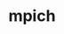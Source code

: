 ---
title: "mpich"
layout: cache
categories: [package, develop]
meta: {"versions": ["4.0.3", "4.1.2"], "compilers": ["gcc@=11.4.0", "gcc@=12.3.0", "gcc@=7.3.1", "gcc@=7.5.0", "gcc@=9.4.0", "oneapi@=2024.0.0"], "oss": ["amzn2", "ubuntu18.04", "ubuntu20.04", "ubuntu22.04"], "platforms": ["linux"], "targets": ["aarch64", "neoverse_n1", "neoverse_v1", "neoverse_v2", "ppc64le", "x86_64_v3"], "stacks": ["aws-isc", "aws-isc-aarch64", "build_systems", "e4s", "e4s-neoverse-v2", "e4s-neoverse_v1", "e4s-oneapi", "e4s-power", "e4s-rocm-external", "root", "tutorial"], "num_specs": 54, "num_specs_by_stack": {"aws-isc-aarch64": 8, "root": 54, "aws-isc": 4, "build_systems": 2, "e4s-power": 6, "e4s-neoverse_v1": 6, "e4s-neoverse-v2": 6, "e4s-rocm-external": 6, "e4s": 8, "e4s-oneapi": 4, "tutorial": 4}}
spec_details: [{"hash": "bmonzn57zvzav33qorglc2gsu5yyv5sj", "compiler": "gcc@=7.3.1", "versions": ["4.1.2"], "os": "amzn2", "platform": "linux", "target": "aarch64", "variants": ["~argobots", "build_system=autotools", "~cuda", "datatype-engine=auto", "device=ch4", "+fortran", "+hwloc", "+hydra", "+libxml2", "netmod=ofi", "+pci", "pmi=pmi", "~rocm", "+romio", "~slurm", "~vci", "~verbs", "~wrapperrpath"], "stacks": ["aws-isc-aarch64", "root"], "size": "-", "tarball": "https://binaries.spack.io/develop/build_cache/linux-amzn2-aarch64/gcc-7.3.1/mpich-4.1.2/linux-amzn2-aarch64-gcc-7.3.1-mpich-4.1.2-bmonzn57zvzav33qorglc2gsu5yyv5sj.spack"}, {"hash": "6t2qkkj6kf4vqsflyygdo43hpvrcpufu", "compiler": "gcc@=7.3.1", "versions": ["4.1.2"], "os": "amzn2", "platform": "linux", "target": "aarch64", "variants": ["~argobots", "build_system=autotools", "~cuda", "datatype-engine=auto", "device=ch4", "+fortran", "+hwloc", "+hydra", "+libxml2", "netmod=ofi", "+pci", "pmi=pmi", "~rocm", "+romio", "~slurm", "~vci", "~verbs", "~wrapperrpath"], "stacks": ["aws-isc-aarch64", "root"], "size": "-", "tarball": "https://binaries.spack.io/develop/build_cache/linux-amzn2-aarch64/gcc-7.3.1/mpich-4.1.2/linux-amzn2-aarch64-gcc-7.3.1-mpich-4.1.2-6t2qkkj6kf4vqsflyygdo43hpvrcpufu.spack"}, {"hash": "thp5p2ij3pm7truqajfuwwizod4ek72i", "compiler": "gcc@=7.3.1", "versions": ["4.1.2"], "os": "amzn2", "platform": "linux", "target": "aarch64", "variants": ["~argobots", "build_system=autotools", "~cuda", "datatype-engine=auto", "device=ch4", "+fortran", "+hwloc", "+hydra", "+libxml2", "netmod=ofi", "+pci", "pmi=pmi", "~rocm", "+romio", "~slurm", "~vci", "~verbs", "~wrapperrpath"], "stacks": ["aws-isc-aarch64", "root"], "size": "-", "tarball": "https://binaries.spack.io/develop/build_cache/linux-amzn2-aarch64/gcc-7.3.1/mpich-4.1.2/linux-amzn2-aarch64-gcc-7.3.1-mpich-4.1.2-thp5p2ij3pm7truqajfuwwizod4ek72i.spack"}, {"hash": "ejbirezvwrpggdoaccvupaiearwu3pbk", "compiler": "gcc@=7.3.1", "versions": ["4.1.2"], "os": "amzn2", "platform": "linux", "target": "aarch64", "variants": ["~argobots", "build_system=autotools", "~cuda", "datatype-engine=auto", "device=ch4", "+fortran", "+hwloc", "+hydra", "+libxml2", "netmod=ofi", "+pci", "pmi=pmi", "~rocm", "+romio", "~slurm", "~vci", "~verbs", "~wrapperrpath"], "stacks": ["aws-isc-aarch64", "root"], "size": "-", "tarball": "https://binaries.spack.io/develop/build_cache/linux-amzn2-aarch64/gcc-7.3.1/mpich-4.1.2/linux-amzn2-aarch64-gcc-7.3.1-mpich-4.1.2-ejbirezvwrpggdoaccvupaiearwu3pbk.spack"}, {"hash": "rxhhwqmgalckotpr7tngek3idqsoq55h", "compiler": "gcc@=7.3.1", "versions": ["4.1.2"], "os": "amzn2", "platform": "linux", "target": "neoverse_n1", "variants": ["~argobots", "build_system=autotools", "~cuda", "datatype-engine=auto", "device=ch4", "+fortran", "+hwloc", "+hydra", "+libxml2", "netmod=ofi", "+pci", "pmi=pmi", "~rocm", "+romio", "~slurm", "~vci", "~verbs", "~wrapperrpath"], "stacks": ["aws-isc-aarch64", "root"], "size": "-", "tarball": "https://binaries.spack.io/develop/build_cache/linux-amzn2-neoverse_n1/gcc-7.3.1/mpich-4.1.2/linux-amzn2-neoverse_n1-gcc-7.3.1-mpich-4.1.2-rxhhwqmgalckotpr7tngek3idqsoq55h.spack"}, {"hash": "xkr37zevwl74ut3gckmb5r6ncy5iscpm", "compiler": "gcc@=7.3.1", "versions": ["4.1.2"], "os": "amzn2", "platform": "linux", "target": "neoverse_n1", "variants": ["~argobots", "build_system=autotools", "~cuda", "datatype-engine=auto", "device=ch4", "+fortran", "+hwloc", "+hydra", "+libxml2", "netmod=ofi", "+pci", "pmi=pmi", "~rocm", "+romio", "~slurm", "~vci", "~verbs", "~wrapperrpath"], "stacks": ["aws-isc-aarch64", "root"], "size": "-", "tarball": "https://binaries.spack.io/develop/build_cache/linux-amzn2-neoverse_n1/gcc-7.3.1/mpich-4.1.2/linux-amzn2-neoverse_n1-gcc-7.3.1-mpich-4.1.2-xkr37zevwl74ut3gckmb5r6ncy5iscpm.spack"}, {"hash": "4pfsgg4wuf3w57h24keiwr37cg5wbbsp", "compiler": "gcc@=7.3.1", "versions": ["4.1.2"], "os": "amzn2", "platform": "linux", "target": "neoverse_n1", "variants": ["~argobots", "build_system=autotools", "~cuda", "datatype-engine=auto", "device=ch4", "+fortran", "+hwloc", "+hydra", "+libxml2", "netmod=ofi", "+pci", "pmi=pmi", "~rocm", "+romio", "~slurm", "~vci", "~verbs", "~wrapperrpath"], "stacks": ["aws-isc-aarch64", "root"], "size": "-", "tarball": "https://binaries.spack.io/develop/build_cache/linux-amzn2-neoverse_n1/gcc-7.3.1/mpich-4.1.2/linux-amzn2-neoverse_n1-gcc-7.3.1-mpich-4.1.2-4pfsgg4wuf3w57h24keiwr37cg5wbbsp.spack"}, {"hash": "fdub4ecrqqadz72kzavwatevuf2gb544", "compiler": "gcc@=7.3.1", "versions": ["4.1.2"], "os": "amzn2", "platform": "linux", "target": "neoverse_n1", "variants": ["~argobots", "build_system=autotools", "~cuda", "datatype-engine=auto", "device=ch4", "+fortran", "+hwloc", "+hydra", "+libxml2", "netmod=ofi", "+pci", "pmi=pmi", "~rocm", "+romio", "~slurm", "~vci", "~verbs", "~wrapperrpath"], "stacks": ["aws-isc-aarch64", "root"], "size": "-", "tarball": "https://binaries.spack.io/develop/build_cache/linux-amzn2-neoverse_n1/gcc-7.3.1/mpich-4.1.2/linux-amzn2-neoverse_n1-gcc-7.3.1-mpich-4.1.2-fdub4ecrqqadz72kzavwatevuf2gb544.spack"}, {"hash": "32vqfuk7vxwrw5h6qhvtqxtcrfdpkd6m", "compiler": "gcc@=7.3.1", "versions": ["4.1.2"], "os": "amzn2", "platform": "linux", "target": "x86_64_v3", "variants": ["~argobots", "build_system=autotools", "~cuda", "datatype-engine=auto", "device=ch4", "+fortran", "+hwloc", "+hydra", "+libxml2", "netmod=ofi", "+pci", "pmi=pmi", "~rocm", "+romio", "~slurm", "~vci", "~verbs", "~wrapperrpath"], "stacks": ["root", "aws-isc"], "size": "-", "tarball": "https://binaries.spack.io/develop/build_cache/linux-amzn2-x86_64_v3/gcc-7.3.1/mpich-4.1.2/linux-amzn2-x86_64_v3-gcc-7.3.1-mpich-4.1.2-32vqfuk7vxwrw5h6qhvtqxtcrfdpkd6m.spack"}, {"hash": "jlbmjb4bb42wtyz6kac5pesqrm2xcmf7", "compiler": "gcc@=7.3.1", "versions": ["4.1.2"], "os": "amzn2", "platform": "linux", "target": "x86_64_v3", "variants": ["~argobots", "build_system=autotools", "~cuda", "datatype-engine=auto", "device=ch4", "+fortran", "+hwloc", "+hydra", "+libxml2", "netmod=ofi", "+pci", "pmi=pmi", "~rocm", "+romio", "~slurm", "~vci", "~verbs", "~wrapperrpath"], "stacks": ["root", "aws-isc"], "size": "-", "tarball": "https://binaries.spack.io/develop/build_cache/linux-amzn2-x86_64_v3/gcc-7.3.1/mpich-4.1.2/linux-amzn2-x86_64_v3-gcc-7.3.1-mpich-4.1.2-jlbmjb4bb42wtyz6kac5pesqrm2xcmf7.spack"}, {"hash": "zd5wf37u7dy3qlinqihkdxq54oe65cd7", "compiler": "gcc@=7.3.1", "versions": ["4.1.2"], "os": "amzn2", "platform": "linux", "target": "x86_64_v3", "variants": ["~argobots", "build_system=autotools", "~cuda", "datatype-engine=auto", "device=ch4", "+fortran", "+hwloc", "+hydra", "+libxml2", "netmod=ofi", "+pci", "pmi=pmi", "~rocm", "+romio", "~slurm", "~vci", "~verbs", "~wrapperrpath"], "stacks": ["root", "aws-isc"], "size": "-", "tarball": "https://binaries.spack.io/develop/build_cache/linux-amzn2-x86_64_v3/gcc-7.3.1/mpich-4.1.2/linux-amzn2-x86_64_v3-gcc-7.3.1-mpich-4.1.2-zd5wf37u7dy3qlinqihkdxq54oe65cd7.spack"}, {"hash": "3o362jcswb2mt3h3xbg3bktcjskksaqx", "compiler": "gcc@=7.3.1", "versions": ["4.1.2"], "os": "amzn2", "platform": "linux", "target": "x86_64_v3", "variants": ["~argobots", "build_system=autotools", "~cuda", "datatype-engine=auto", "device=ch4", "+fortran", "+hwloc", "+hydra", "+libxml2", "netmod=ofi", "+pci", "pmi=pmi", "~rocm", "+romio", "~slurm", "~vci", "~verbs", "~wrapperrpath"], "stacks": ["root", "aws-isc"], "size": "-", "tarball": "https://binaries.spack.io/develop/build_cache/linux-amzn2-x86_64_v3/gcc-7.3.1/mpich-4.1.2/linux-amzn2-x86_64_v3-gcc-7.3.1-mpich-4.1.2-3o362jcswb2mt3h3xbg3bktcjskksaqx.spack"}, {"hash": "gf5r5vcjwihbipxaa4ywrulweuequlba", "compiler": "gcc@=7.5.0", "versions": ["4.1.2"], "os": "ubuntu18.04", "platform": "linux", "target": "x86_64_v3", "variants": ["~argobots", "build_system=autotools", "~cuda", "datatype-engine=auto", "device=ch4", "~fortran", "+hwloc", "+hydra", "+libxml2", "netmod=ofi", "+pci", "pmi=pmi", "~rocm", "+romio", "~slurm", "~vci", "~verbs", "+wrapperrpath"], "stacks": ["build_systems", "root"], "size": "-", "tarball": "https://binaries.spack.io/develop/build_cache/linux-ubuntu18.04-x86_64_v3/gcc-7.5.0/mpich-4.1.2/linux-ubuntu18.04-x86_64_v3-gcc-7.5.0-mpich-4.1.2-gf5r5vcjwihbipxaa4ywrulweuequlba.spack"}, {"hash": "jmyx7exxjcs5bkmcilardndfdl6tzafr", "compiler": "gcc@=7.5.0", "versions": ["4.1.2"], "os": "ubuntu18.04", "platform": "linux", "target": "x86_64_v3", "variants": ["~argobots", "build_system=autotools", "~cuda", "datatype-engine=auto", "device=ch4", "~fortran", "+hwloc", "+hydra", "+libxml2", "netmod=ofi", "+pci", "pmi=pmi", "~rocm", "+romio", "~slurm", "~vci", "~verbs", "+wrapperrpath"], "stacks": ["build_systems", "root"], "size": "-", "tarball": "https://binaries.spack.io/develop/build_cache/linux-ubuntu18.04-x86_64_v3/gcc-7.5.0/mpich-4.1.2/linux-ubuntu18.04-x86_64_v3-gcc-7.5.0-mpich-4.1.2-jmyx7exxjcs5bkmcilardndfdl6tzafr.spack"}, {"hash": "cnjyfb2vxq6xwyhn6fgltyfc4omomghe", "compiler": "gcc@=9.4.0", "versions": ["4.1.2"], "os": "ubuntu20.04", "platform": "linux", "target": "ppc64le", "variants": ["~argobots", "build_system=autotools", "~cuda", "datatype-engine=auto", "device=ch4", "+fortran", "~hwloc", "+hydra", "+libxml2", "netmod=ofi", "+pci", "pmi=pmi", "~rocm", "+romio", "~slurm", "~vci", "~verbs", "~wrapperrpath"], "stacks": ["e4s-power", "root"], "size": "-", "tarball": "https://binaries.spack.io/develop/build_cache/linux-ubuntu20.04-ppc64le/gcc-9.4.0/mpich-4.1.2/linux-ubuntu20.04-ppc64le-gcc-9.4.0-mpich-4.1.2-cnjyfb2vxq6xwyhn6fgltyfc4omomghe.spack"}, {"hash": "otjldwsumezsdhj5maaeaa3ce6p257yj", "compiler": "gcc@=9.4.0", "versions": ["4.1.2"], "os": "ubuntu20.04", "platform": "linux", "target": "ppc64le", "variants": ["~argobots", "build_system=autotools", "~cuda", "datatype-engine=auto", "device=ch4", "+fortran", "~hwloc", "+hydra", "+libxml2", "netmod=ofi", "+pci", "pmi=pmi", "~rocm", "+romio", "~slurm", "~vci", "~verbs", "~wrapperrpath"], "stacks": ["e4s-power", "root"], "size": "-", "tarball": "https://binaries.spack.io/develop/build_cache/linux-ubuntu20.04-ppc64le/gcc-9.4.0/mpich-4.1.2/linux-ubuntu20.04-ppc64le-gcc-9.4.0-mpich-4.1.2-otjldwsumezsdhj5maaeaa3ce6p257yj.spack"}, {"hash": "e64jqpy2oxqplz7dncgrvujlhb26q265", "compiler": "gcc@=9.4.0", "versions": ["4.1.2"], "os": "ubuntu20.04", "platform": "linux", "target": "ppc64le", "variants": ["~argobots", "build_system=autotools", "~cuda", "datatype-engine=auto", "device=ch4", "+fortran", "~hwloc", "+hydra", "+libxml2", "netmod=ofi", "+pci", "pmi=pmi", "~rocm", "+romio", "~slurm", "~vci", "~verbs", "~wrapperrpath"], "stacks": ["e4s-power", "root"], "size": "-", "tarball": "https://binaries.spack.io/develop/build_cache/linux-ubuntu20.04-ppc64le/gcc-9.4.0/mpich-4.1.2/linux-ubuntu20.04-ppc64le-gcc-9.4.0-mpich-4.1.2-e64jqpy2oxqplz7dncgrvujlhb26q265.spack"}, {"hash": "q7em3p5q27x22hngiinl4r3wu3jabqbs", "compiler": "gcc@=9.4.0", "versions": ["4.1.2"], "os": "ubuntu20.04", "platform": "linux", "target": "ppc64le", "variants": ["~argobots", "build_system=autotools", "~cuda", "datatype-engine=auto", "device=ch4", "+fortran", "~hwloc", "+hydra", "+libxml2", "netmod=ofi", "+pci", "pmi=pmi", "~rocm", "+romio", "~slurm", "~vci", "~verbs", "~wrapperrpath"], "stacks": ["e4s-power", "root"], "size": "-", "tarball": "https://binaries.spack.io/develop/build_cache/linux-ubuntu20.04-ppc64le/gcc-9.4.0/mpich-4.1.2/linux-ubuntu20.04-ppc64le-gcc-9.4.0-mpich-4.1.2-q7em3p5q27x22hngiinl4r3wu3jabqbs.spack"}, {"hash": "entlsv6lomz2edtxgt23qi3ksa5d5ze3", "compiler": "gcc@=9.4.0", "versions": ["4.0.3"], "os": "ubuntu20.04", "platform": "linux", "target": "ppc64le", "variants": ["~argobots", "build_system=autotools", "~cuda", "datatype-engine=auto", "device=ch4", "+fortran", "~hwloc", "+hydra", "+libxml2", "netmod=ofi", "patches=db4173c,de0de41", "+pci", "pmi=pmi", "~rocm", "+romio", "~slurm", "~vci", "~verbs", "~wrapperrpath"], "stacks": ["e4s-power", "root"], "size": "-", "tarball": "https://binaries.spack.io/develop/build_cache/linux-ubuntu20.04-ppc64le/gcc-9.4.0/mpich-4.0.3/linux-ubuntu20.04-ppc64le-gcc-9.4.0-mpich-4.0.3-entlsv6lomz2edtxgt23qi3ksa5d5ze3.spack"}, {"hash": "ykldmbe5c6rcvh6ayog3rywiuboawc6w", "compiler": "gcc@=9.4.0", "versions": ["4.0.3"], "os": "ubuntu20.04", "platform": "linux", "target": "ppc64le", "variants": ["~argobots", "build_system=autotools", "~cuda", "datatype-engine=auto", "device=ch4", "+fortran", "~hwloc", "+hydra", "+libxml2", "netmod=ofi", "patches=db4173c,de0de41", "+pci", "pmi=pmi", "~rocm", "+romio", "~slurm", "~vci", "~verbs", "~wrapperrpath"], "stacks": ["e4s-power", "root"], "size": "-", "tarball": "https://binaries.spack.io/develop/build_cache/linux-ubuntu20.04-ppc64le/gcc-9.4.0/mpich-4.0.3/linux-ubuntu20.04-ppc64le-gcc-9.4.0-mpich-4.0.3-ykldmbe5c6rcvh6ayog3rywiuboawc6w.spack"}, {"hash": "6pcohnokuyqfzng6fwhuhjl7e6oahqx4", "compiler": "gcc@=11.4.0", "versions": ["4.1.2"], "os": "ubuntu22.04", "platform": "linux", "target": "neoverse_v1", "variants": ["~argobots", "build_system=autotools", "~cuda", "datatype-engine=auto", "device=ch4", "+fortran", "~hwloc", "+hydra", "+libxml2", "netmod=ofi", "+pci", "pmi=pmi", "~rocm", "+romio", "~slurm", "~vci", "~verbs", "~wrapperrpath"], "stacks": ["e4s-neoverse_v1", "root"], "size": "-", "tarball": "https://binaries.spack.io/develop/build_cache/linux-ubuntu22.04-neoverse_v1/gcc-11.4.0/mpich-4.1.2/linux-ubuntu22.04-neoverse_v1-gcc-11.4.0-mpich-4.1.2-6pcohnokuyqfzng6fwhuhjl7e6oahqx4.spack"}, {"hash": "7kiyhgvrdak7npg2rkeymyq3dshtihnt", "compiler": "gcc@=11.4.0", "versions": ["4.1.2"], "os": "ubuntu22.04", "platform": "linux", "target": "neoverse_v1", "variants": ["~argobots", "build_system=autotools", "~cuda", "datatype-engine=auto", "device=ch4", "+fortran", "~hwloc", "+hydra", "+libxml2", "netmod=ofi", "+pci", "pmi=pmi", "~rocm", "+romio", "~slurm", "~vci", "~verbs", "~wrapperrpath"], "stacks": ["e4s-neoverse_v1", "root"], "size": "-", "tarball": "https://binaries.spack.io/develop/build_cache/linux-ubuntu22.04-neoverse_v1/gcc-11.4.0/mpich-4.1.2/linux-ubuntu22.04-neoverse_v1-gcc-11.4.0-mpich-4.1.2-7kiyhgvrdak7npg2rkeymyq3dshtihnt.spack"}, {"hash": "kko4v2w5o3r7rbn6b54ugujj6kdbhztk", "compiler": "gcc@=11.4.0", "versions": ["4.1.2"], "os": "ubuntu22.04", "platform": "linux", "target": "neoverse_v1", "variants": ["~argobots", "build_system=autotools", "~cuda", "datatype-engine=auto", "device=ch4", "+fortran", "~hwloc", "+hydra", "+libxml2", "netmod=ofi", "+pci", "pmi=pmi", "~rocm", "+romio", "~slurm", "~vci", "~verbs", "~wrapperrpath"], "stacks": ["e4s-neoverse_v1", "root"], "size": "-", "tarball": "https://binaries.spack.io/develop/build_cache/linux-ubuntu22.04-neoverse_v1/gcc-11.4.0/mpich-4.1.2/linux-ubuntu22.04-neoverse_v1-gcc-11.4.0-mpich-4.1.2-kko4v2w5o3r7rbn6b54ugujj6kdbhztk.spack"}, {"hash": "7cnemxsmhiykrplymuccwms73cfkgznj", "compiler": "gcc@=11.4.0", "versions": ["4.1.2"], "os": "ubuntu22.04", "platform": "linux", "target": "neoverse_v1", "variants": ["~argobots", "build_system=autotools", "~cuda", "datatype-engine=auto", "device=ch4", "+fortran", "~hwloc", "+hydra", "+libxml2", "netmod=ofi", "+pci", "pmi=pmi", "~rocm", "+romio", "~slurm", "~vci", "~verbs", "~wrapperrpath"], "stacks": ["e4s-neoverse_v1", "root"], "size": "-", "tarball": "https://binaries.spack.io/develop/build_cache/linux-ubuntu22.04-neoverse_v1/gcc-11.4.0/mpich-4.1.2/linux-ubuntu22.04-neoverse_v1-gcc-11.4.0-mpich-4.1.2-7cnemxsmhiykrplymuccwms73cfkgznj.spack"}, {"hash": "z5gj7wb7lj67joag33xwx5ynqvtng34i", "compiler": "gcc@=11.4.0", "versions": ["4.0.3"], "os": "ubuntu22.04", "platform": "linux", "target": "neoverse_v1", "variants": ["~argobots", "build_system=autotools", "~cuda", "datatype-engine=auto", "device=ch4", "+fortran", "~hwloc", "+hydra", "+libxml2", "netmod=ofi", "patches=db4173c,de0de41", "+pci", "pmi=pmi", "~rocm", "+romio", "~slurm", "~vci", "~verbs", "~wrapperrpath"], "stacks": ["e4s-neoverse_v1", "root"], "size": "-", "tarball": "https://binaries.spack.io/develop/build_cache/linux-ubuntu22.04-neoverse_v1/gcc-11.4.0/mpich-4.0.3/linux-ubuntu22.04-neoverse_v1-gcc-11.4.0-mpich-4.0.3-z5gj7wb7lj67joag33xwx5ynqvtng34i.spack"}, {"hash": "puvvdjcdtkhky37rbhi4tzcx5ce5uzf4", "compiler": "gcc@=11.4.0", "versions": ["4.0.3"], "os": "ubuntu22.04", "platform": "linux", "target": "neoverse_v1", "variants": ["~argobots", "build_system=autotools", "~cuda", "datatype-engine=auto", "device=ch4", "+fortran", "~hwloc", "+hydra", "+libxml2", "netmod=ofi", "patches=db4173c,de0de41", "+pci", "pmi=pmi", "~rocm", "+romio", "~slurm", "~vci", "~verbs", "~wrapperrpath"], "stacks": ["e4s-neoverse_v1", "root"], "size": "-", "tarball": "https://binaries.spack.io/develop/build_cache/linux-ubuntu22.04-neoverse_v1/gcc-11.4.0/mpich-4.0.3/linux-ubuntu22.04-neoverse_v1-gcc-11.4.0-mpich-4.0.3-puvvdjcdtkhky37rbhi4tzcx5ce5uzf4.spack"}, {"hash": "45eirrhia5g3rbjcc2bwq6xgds3cfgi3", "compiler": "gcc@=11.4.0", "versions": ["4.1.2"], "os": "ubuntu22.04", "platform": "linux", "target": "neoverse_v2", "variants": ["~argobots", "build_system=autotools", "~cuda", "datatype-engine=auto", "device=ch4", "+fortran", "~hwloc", "+hydra", "+libxml2", "netmod=ofi", "+pci", "pmi=pmi", "~rocm", "+romio", "~slurm", "~vci", "~verbs", "~wrapperrpath"], "stacks": ["e4s-neoverse-v2", "root"], "size": "-", "tarball": "https://binaries.spack.io/develop/build_cache/linux-ubuntu22.04-neoverse_v2/gcc-11.4.0/mpich-4.1.2/linux-ubuntu22.04-neoverse_v2-gcc-11.4.0-mpich-4.1.2-45eirrhia5g3rbjcc2bwq6xgds3cfgi3.spack"}, {"hash": "rsrld7qljcejm4sxcqbuxticla6ku3et", "compiler": "gcc@=11.4.0", "versions": ["4.1.2"], "os": "ubuntu22.04", "platform": "linux", "target": "neoverse_v2", "variants": ["~argobots", "build_system=autotools", "~cuda", "datatype-engine=auto", "device=ch4", "+fortran", "~hwloc", "+hydra", "+libxml2", "netmod=ofi", "+pci", "pmi=pmi", "~rocm", "+romio", "~slurm", "~vci", "~verbs", "~wrapperrpath"], "stacks": ["e4s-neoverse-v2", "root"], "size": "-", "tarball": "https://binaries.spack.io/develop/build_cache/linux-ubuntu22.04-neoverse_v2/gcc-11.4.0/mpich-4.1.2/linux-ubuntu22.04-neoverse_v2-gcc-11.4.0-mpich-4.1.2-rsrld7qljcejm4sxcqbuxticla6ku3et.spack"}, {"hash": "smjoarjljoehw2qvmo76i37evctobiik", "compiler": "gcc@=11.4.0", "versions": ["4.1.2"], "os": "ubuntu22.04", "platform": "linux", "target": "neoverse_v2", "variants": ["~argobots", "build_system=autotools", "~cuda", "datatype-engine=auto", "device=ch4", "+fortran", "~hwloc", "+hydra", "+libxml2", "netmod=ofi", "+pci", "pmi=pmi", "~rocm", "+romio", "~slurm", "~vci", "~verbs", "~wrapperrpath"], "stacks": ["e4s-neoverse-v2", "root"], "size": "-", "tarball": "https://binaries.spack.io/develop/build_cache/linux-ubuntu22.04-neoverse_v2/gcc-11.4.0/mpich-4.1.2/linux-ubuntu22.04-neoverse_v2-gcc-11.4.0-mpich-4.1.2-smjoarjljoehw2qvmo76i37evctobiik.spack"}, {"hash": "ruzzayn7v6acrse6hbxm2fojtmvz6u7d", "compiler": "gcc@=11.4.0", "versions": ["4.1.2"], "os": "ubuntu22.04", "platform": "linux", "target": "neoverse_v2", "variants": ["~argobots", "build_system=autotools", "~cuda", "datatype-engine=auto", "device=ch4", "+fortran", "~hwloc", "+hydra", "+libxml2", "netmod=ofi", "+pci", "pmi=pmi", "~rocm", "+romio", "~slurm", "~vci", "~verbs", "~wrapperrpath"], "stacks": ["e4s-neoverse-v2", "root"], "size": "-", "tarball": "https://binaries.spack.io/develop/build_cache/linux-ubuntu22.04-neoverse_v2/gcc-11.4.0/mpich-4.1.2/linux-ubuntu22.04-neoverse_v2-gcc-11.4.0-mpich-4.1.2-ruzzayn7v6acrse6hbxm2fojtmvz6u7d.spack"}, {"hash": "m3ti66lh63i7q7zu4iy25zwvr2ynmsay", "compiler": "gcc@=11.4.0", "versions": ["4.0.3"], "os": "ubuntu22.04", "platform": "linux", "target": "neoverse_v2", "variants": ["~argobots", "build_system=autotools", "~cuda", "datatype-engine=auto", "device=ch4", "+fortran", "~hwloc", "+hydra", "+libxml2", "netmod=ofi", "patches=db4173c,de0de41", "+pci", "pmi=pmi", "~rocm", "+romio", "~slurm", "~vci", "~verbs", "~wrapperrpath"], "stacks": ["e4s-neoverse-v2", "root"], "size": "-", "tarball": "https://binaries.spack.io/develop/build_cache/linux-ubuntu22.04-neoverse_v2/gcc-11.4.0/mpich-4.0.3/linux-ubuntu22.04-neoverse_v2-gcc-11.4.0-mpich-4.0.3-m3ti66lh63i7q7zu4iy25zwvr2ynmsay.spack"}, {"hash": "4bsioxrk6il63zzoxz7q6mdmvzuwoek2", "compiler": "gcc@=11.4.0", "versions": ["4.0.3"], "os": "ubuntu22.04", "platform": "linux", "target": "neoverse_v2", "variants": ["~argobots", "build_system=autotools", "~cuda", "datatype-engine=auto", "device=ch4", "+fortran", "~hwloc", "+hydra", "+libxml2", "netmod=ofi", "patches=db4173c,de0de41", "+pci", "pmi=pmi", "~rocm", "+romio", "~slurm", "~vci", "~verbs", "~wrapperrpath"], "stacks": ["e4s-neoverse-v2", "root"], "size": "-", "tarball": "https://binaries.spack.io/develop/build_cache/linux-ubuntu22.04-neoverse_v2/gcc-11.4.0/mpich-4.0.3/linux-ubuntu22.04-neoverse_v2-gcc-11.4.0-mpich-4.0.3-4bsioxrk6il63zzoxz7q6mdmvzuwoek2.spack"}, {"hash": "qvjqsf2omv3jeoso5dcmdl44wpcmr7do", "compiler": "gcc@=11.4.0", "versions": ["4.1.2"], "os": "ubuntu22.04", "platform": "linux", "target": "x86_64_v3", "variants": ["~argobots", "build_system=autotools", "~cuda", "datatype-engine=auto", "device=ch4", "+fortran", "~hwloc", "+hydra", "+libxml2", "netmod=ofi", "+pci", "pmi=pmi", "~rocm", "+romio", "~slurm", "~vci", "~verbs", "~wrapperrpath"], "stacks": ["e4s-rocm-external", "root"], "size": "-", "tarball": "https://binaries.spack.io/develop/build_cache/linux-ubuntu22.04-x86_64_v3/gcc-11.4.0/mpich-4.1.2/linux-ubuntu22.04-x86_64_v3-gcc-11.4.0-mpich-4.1.2-qvjqsf2omv3jeoso5dcmdl44wpcmr7do.spack"}, {"hash": "zdgpvoxtttxl27kf7adaekqfjur7tj4s", "compiler": "gcc@=11.4.0", "versions": ["4.1.2"], "os": "ubuntu22.04", "platform": "linux", "target": "x86_64_v3", "variants": ["~argobots", "build_system=autotools", "~cuda", "datatype-engine=auto", "device=ch4", "+fortran", "~hwloc", "+hydra", "+libxml2", "netmod=ofi", "+pci", "pmi=pmi", "~rocm", "+romio", "~slurm", "~vci", "~verbs", "~wrapperrpath"], "stacks": ["root", "e4s"], "size": "-", "tarball": "https://binaries.spack.io/develop/build_cache/linux-ubuntu22.04-x86_64_v3/gcc-11.4.0/mpich-4.1.2/linux-ubuntu22.04-x86_64_v3-gcc-11.4.0-mpich-4.1.2-zdgpvoxtttxl27kf7adaekqfjur7tj4s.spack"}, {"hash": "gu5kfcyn65vzrghcaq672zbxp7vlmy4x", "compiler": "gcc@=11.4.0", "versions": ["4.1.2"], "os": "ubuntu22.04", "platform": "linux", "target": "x86_64_v3", "variants": ["~argobots", "build_system=autotools", "~cuda", "datatype-engine=auto", "device=ch4", "+fortran", "~hwloc", "+hydra", "+libxml2", "netmod=ofi", "+pci", "pmi=pmi", "~rocm", "+romio", "~slurm", "~vci", "~verbs", "~wrapperrpath"], "stacks": ["root", "e4s"], "size": "-", "tarball": "https://binaries.spack.io/develop/build_cache/linux-ubuntu22.04-x86_64_v3/gcc-11.4.0/mpich-4.1.2/linux-ubuntu22.04-x86_64_v3-gcc-11.4.0-mpich-4.1.2-gu5kfcyn65vzrghcaq672zbxp7vlmy4x.spack"}, {"hash": "lvcnl7b7ivf5b4ck6kl7cdawc4lylnfi", "compiler": "gcc@=11.4.0", "versions": ["4.1.2"], "os": "ubuntu22.04", "platform": "linux", "target": "x86_64_v3", "variants": ["~argobots", "build_system=autotools", "~cuda", "datatype-engine=auto", "device=ch4", "+fortran", "~hwloc", "+hydra", "+libxml2", "netmod=ofi", "+pci", "pmi=pmi", "~rocm", "+romio", "~slurm", "~vci", "~verbs", "~wrapperrpath"], "stacks": ["root", "e4s"], "size": "-", "tarball": "https://binaries.spack.io/develop/build_cache/linux-ubuntu22.04-x86_64_v3/gcc-11.4.0/mpich-4.1.2/linux-ubuntu22.04-x86_64_v3-gcc-11.4.0-mpich-4.1.2-lvcnl7b7ivf5b4ck6kl7cdawc4lylnfi.spack"}, {"hash": "dbj7wo2qdstjdreq2xxj47l3kxwdrcyu", "compiler": "gcc@=11.4.0", "versions": ["4.1.2"], "os": "ubuntu22.04", "platform": "linux", "target": "x86_64_v3", "variants": ["~argobots", "build_system=autotools", "~cuda", "datatype-engine=auto", "device=ch4", "+fortran", "~hwloc", "+hydra", "+libxml2", "netmod=ofi", "+pci", "pmi=pmi", "~rocm", "+romio", "~slurm", "~vci", "~verbs", "~wrapperrpath"], "stacks": ["e4s-rocm-external", "root"], "size": "-", "tarball": "https://binaries.spack.io/develop/build_cache/linux-ubuntu22.04-x86_64_v3/gcc-11.4.0/mpich-4.1.2/linux-ubuntu22.04-x86_64_v3-gcc-11.4.0-mpich-4.1.2-dbj7wo2qdstjdreq2xxj47l3kxwdrcyu.spack"}, {"hash": "wuxqy67sqymrjnpzljg2t746axmqvck3", "compiler": "gcc@=11.4.0", "versions": ["4.1.2"], "os": "ubuntu22.04", "platform": "linux", "target": "x86_64_v3", "variants": ["~argobots", "build_system=autotools", "~cuda", "datatype-engine=auto", "device=ch4", "+fortran", "~hwloc", "+hydra", "+libxml2", "netmod=ofi", "+pci", "pmi=pmi", "~rocm", "+romio", "~slurm", "~vci", "~verbs", "~wrapperrpath"], "stacks": ["root", "e4s"], "size": "-", "tarball": "https://binaries.spack.io/develop/build_cache/linux-ubuntu22.04-x86_64_v3/gcc-11.4.0/mpich-4.1.2/linux-ubuntu22.04-x86_64_v3-gcc-11.4.0-mpich-4.1.2-wuxqy67sqymrjnpzljg2t746axmqvck3.spack"}, {"hash": "nqb466vb7cfuhoigjpscrrdqbwaxvepg", "compiler": "gcc@=11.4.0", "versions": ["4.1.2"], "os": "ubuntu22.04", "platform": "linux", "target": "x86_64_v3", "variants": ["~argobots", "build_system=autotools", "~cuda", "datatype-engine=auto", "device=ch4", "+fortran", "~hwloc", "+hydra", "+libxml2", "netmod=ofi", "+pci", "pmi=pmi", "~rocm", "+romio", "~slurm", "~vci", "~verbs", "~wrapperrpath"], "stacks": ["e4s-rocm-external", "root"], "size": "-", "tarball": "https://binaries.spack.io/develop/build_cache/linux-ubuntu22.04-x86_64_v3/gcc-11.4.0/mpich-4.1.2/linux-ubuntu22.04-x86_64_v3-gcc-11.4.0-mpich-4.1.2-nqb466vb7cfuhoigjpscrrdqbwaxvepg.spack"}, {"hash": "qk2ull6wkj6twhzkb6e7bjga2dob4c75", "compiler": "gcc@=11.4.0", "versions": ["4.1.2"], "os": "ubuntu22.04", "platform": "linux", "target": "x86_64_v3", "variants": ["~argobots", "build_system=autotools", "~cuda", "datatype-engine=auto", "device=ch4", "+fortran", "~hwloc", "+hydra", "+libxml2", "netmod=ofi", "+pci", "pmi=pmi", "~rocm", "+romio", "~slurm", "~vci", "~verbs", "~wrapperrpath"], "stacks": ["root", "e4s"], "size": "-", "tarball": "https://binaries.spack.io/develop/build_cache/linux-ubuntu22.04-x86_64_v3/gcc-11.4.0/mpich-4.1.2/linux-ubuntu22.04-x86_64_v3-gcc-11.4.0-mpich-4.1.2-qk2ull6wkj6twhzkb6e7bjga2dob4c75.spack"}, {"hash": "5zuqqlsn7v4o36xgc2s5amqe52kgbd2b", "compiler": "gcc@=11.4.0", "versions": ["4.1.2"], "os": "ubuntu22.04", "platform": "linux", "target": "x86_64_v3", "variants": ["~argobots", "build_system=autotools", "~cuda", "datatype-engine=auto", "device=ch4", "+fortran", "~hwloc", "+hydra", "+libxml2", "netmod=ofi", "+pci", "pmi=pmi", "~rocm", "+romio", "~slurm", "~vci", "~verbs", "~wrapperrpath"], "stacks": ["root", "e4s"], "size": "-", "tarball": "https://binaries.spack.io/develop/build_cache/linux-ubuntu22.04-x86_64_v3/gcc-11.4.0/mpich-4.1.2/linux-ubuntu22.04-x86_64_v3-gcc-11.4.0-mpich-4.1.2-5zuqqlsn7v4o36xgc2s5amqe52kgbd2b.spack"}, {"hash": "adglc2u6leapam3pr5sawvc2ckrxbbuz", "compiler": "gcc@=11.4.0", "versions": ["4.1.2"], "os": "ubuntu22.04", "platform": "linux", "target": "x86_64_v3", "variants": ["~argobots", "build_system=autotools", "~cuda", "datatype-engine=auto", "device=ch4", "+fortran", "~hwloc", "+hydra", "+libxml2", "netmod=ofi", "+pci", "pmi=pmi", "~rocm", "+romio", "~slurm", "~vci", "~verbs", "~wrapperrpath"], "stacks": ["e4s-rocm-external", "root"], "size": "-", "tarball": "https://binaries.spack.io/develop/build_cache/linux-ubuntu22.04-x86_64_v3/gcc-11.4.0/mpich-4.1.2/linux-ubuntu22.04-x86_64_v3-gcc-11.4.0-mpich-4.1.2-adglc2u6leapam3pr5sawvc2ckrxbbuz.spack"}, {"hash": "226xiftdm7qc2xdc72zug7pyfaouukhs", "compiler": "gcc@=11.4.0", "versions": ["4.0.3"], "os": "ubuntu22.04", "platform": "linux", "target": "x86_64_v3", "variants": ["~argobots", "build_system=autotools", "~cuda", "datatype-engine=auto", "device=ch4", "+fortran", "~hwloc", "+hydra", "+libxml2", "netmod=ofi", "patches=db4173c,de0de41", "+pci", "pmi=pmi", "~rocm", "+romio", "~slurm", "~vci", "~verbs", "~wrapperrpath"], "stacks": ["root", "e4s"], "size": "-", "tarball": "https://binaries.spack.io/develop/build_cache/linux-ubuntu22.04-x86_64_v3/gcc-11.4.0/mpich-4.0.3/linux-ubuntu22.04-x86_64_v3-gcc-11.4.0-mpich-4.0.3-226xiftdm7qc2xdc72zug7pyfaouukhs.spack"}, {"hash": "s7hdkq6sag7z2dzu6a6uuopir3dmwg7z", "compiler": "gcc@=11.4.0", "versions": ["4.1.2"], "os": "ubuntu22.04", "platform": "linux", "target": "x86_64_v3", "variants": ["~argobots", "build_system=autotools", "~cuda", "datatype-engine=auto", "device=ch4", "+fortran", "~hwloc", "+hydra", "+libxml2", "netmod=ofi", "+pci", "pmi=pmi", "~rocm", "+romio", "~slurm", "~vci", "~verbs", "~wrapperrpath"], "stacks": ["e4s-rocm-external", "root"], "size": "-", "tarball": "https://binaries.spack.io/develop/build_cache/linux-ubuntu22.04-x86_64_v3/gcc-11.4.0/mpich-4.1.2/linux-ubuntu22.04-x86_64_v3-gcc-11.4.0-mpich-4.1.2-s7hdkq6sag7z2dzu6a6uuopir3dmwg7z.spack"}, {"hash": "kfkabpz4cyxqsg2a6ezjmamaezehvjip", "compiler": "gcc@=11.4.0", "versions": ["4.0.3"], "os": "ubuntu22.04", "platform": "linux", "target": "x86_64_v3", "variants": ["~argobots", "build_system=autotools", "~cuda", "datatype-engine=auto", "device=ch4", "+fortran", "~hwloc", "+hydra", "+libxml2", "netmod=ofi", "patches=db4173c,de0de41", "+pci", "pmi=pmi", "~rocm", "+romio", "~slurm", "~vci", "~verbs", "~wrapperrpath"], "stacks": ["root", "e4s"], "size": "-", "tarball": "https://binaries.spack.io/develop/build_cache/linux-ubuntu22.04-x86_64_v3/gcc-11.4.0/mpich-4.0.3/linux-ubuntu22.04-x86_64_v3-gcc-11.4.0-mpich-4.0.3-kfkabpz4cyxqsg2a6ezjmamaezehvjip.spack"}, {"hash": "thxrimfhhgkzaf4ps2rkjyqlygxqgjgr", "compiler": "gcc@=11.4.0", "versions": ["4.1.2"], "os": "ubuntu22.04", "platform": "linux", "target": "x86_64_v3", "variants": ["~argobots", "build_system=autotools", "~cuda", "datatype-engine=auto", "device=ch4", "+fortran", "~hwloc", "+hydra", "+libxml2", "netmod=ofi", "+pci", "pmi=pmi", "~rocm", "+romio", "~slurm", "~vci", "~verbs", "~wrapperrpath"], "stacks": ["e4s-rocm-external", "root"], "size": "-", "tarball": "https://binaries.spack.io/develop/build_cache/linux-ubuntu22.04-x86_64_v3/gcc-11.4.0/mpich-4.1.2/linux-ubuntu22.04-x86_64_v3-gcc-11.4.0-mpich-4.1.2-thxrimfhhgkzaf4ps2rkjyqlygxqgjgr.spack"}, {"hash": "qnxuhm5vfg773byuzdtttrlahrlaunye", "compiler": "oneapi@=2024.0.0", "versions": ["4.1.2"], "os": "ubuntu22.04", "platform": "linux", "target": "x86_64_v3", "variants": ["~argobots", "build_system=autotools", "~cuda", "datatype-engine=auto", "device=ch4", "+fortran", "~hwloc", "+hydra", "+libxml2", "netmod=ofi", "+pci", "pmi=pmi", "~rocm", "+romio", "~slurm", "~vci", "~verbs", "~wrapperrpath"], "stacks": ["root", "e4s-oneapi"], "size": "-", "tarball": "https://binaries.spack.io/develop/build_cache/linux-ubuntu22.04-x86_64_v3/oneapi-2024.0.0/mpich-4.1.2/linux-ubuntu22.04-x86_64_v3-oneapi-2024.0.0-mpich-4.1.2-qnxuhm5vfg773byuzdtttrlahrlaunye.spack"}, {"hash": "njomiz72icbqnkbsjawkmotfl6yidyqi", "compiler": "oneapi@=2024.0.0", "versions": ["4.1.2"], "os": "ubuntu22.04", "platform": "linux", "target": "x86_64_v3", "variants": ["~argobots", "build_system=autotools", "~cuda", "datatype-engine=auto", "device=ch4", "+fortran", "~hwloc", "+hydra", "+libxml2", "netmod=ofi", "+pci", "pmi=pmi", "~rocm", "+romio", "~slurm", "~vci", "~verbs", "~wrapperrpath"], "stacks": ["root", "e4s-oneapi"], "size": "-", "tarball": "https://binaries.spack.io/develop/build_cache/linux-ubuntu22.04-x86_64_v3/oneapi-2024.0.0/mpich-4.1.2/linux-ubuntu22.04-x86_64_v3-oneapi-2024.0.0-mpich-4.1.2-njomiz72icbqnkbsjawkmotfl6yidyqi.spack"}, {"hash": "amdzg4ct35okkudhl3acq762bhdi7aax", "compiler": "gcc@=11.4.0", "versions": ["4.1.2"], "os": "ubuntu22.04", "platform": "linux", "target": "x86_64_v3", "variants": ["~argobots", "build_system=autotools", "~cuda", "datatype-engine=auto", "device=ch4", "+fortran", "+hwloc", "+hydra", "+libxml2", "netmod=ofi", "+pci", "pmi=pmi", "~rocm", "+romio", "~slurm", "~vci", "~verbs", "+wrapperrpath"], "stacks": ["root", "tutorial"], "size": "-", "tarball": "https://binaries.spack.io/develop/build_cache/linux-ubuntu22.04-x86_64_v3/gcc-11.4.0/mpich-4.1.2/linux-ubuntu22.04-x86_64_v3-gcc-11.4.0-mpich-4.1.2-amdzg4ct35okkudhl3acq762bhdi7aax.spack"}, {"hash": "sz5s3rlwqd3oiwlw3cqn3jicu6s6v6gu", "compiler": "gcc@=11.4.0", "versions": ["4.1.2"], "os": "ubuntu22.04", "platform": "linux", "target": "x86_64_v3", "variants": ["~argobots", "build_system=autotools", "~cuda", "datatype-engine=auto", "device=ch4", "+fortran", "+hwloc", "+hydra", "+libxml2", "netmod=ofi", "+pci", "pmi=pmi", "~rocm", "+romio", "~slurm", "~vci", "~verbs", "+wrapperrpath"], "stacks": ["root", "tutorial"], "size": "-", "tarball": "https://binaries.spack.io/develop/build_cache/linux-ubuntu22.04-x86_64_v3/gcc-11.4.0/mpich-4.1.2/linux-ubuntu22.04-x86_64_v3-gcc-11.4.0-mpich-4.1.2-sz5s3rlwqd3oiwlw3cqn3jicu6s6v6gu.spack"}, {"hash": "6ir2t2xoohoh5xlntkolx44cg7z6bjsb", "compiler": "oneapi@=2024.0.0", "versions": ["4.1.2"], "os": "ubuntu22.04", "platform": "linux", "target": "x86_64_v3", "variants": ["~argobots", "build_system=autotools", "~cuda", "datatype-engine=auto", "device=ch4", "+fortran", "~hwloc", "+hydra", "+libxml2", "netmod=ofi", "+pci", "pmi=pmi", "~rocm", "+romio", "~slurm", "~vci", "~verbs", "~wrapperrpath"], "stacks": ["root", "e4s-oneapi"], "size": "-", "tarball": "https://binaries.spack.io/develop/build_cache/linux-ubuntu22.04-x86_64_v3/oneapi-2024.0.0/mpich-4.1.2/linux-ubuntu22.04-x86_64_v3-oneapi-2024.0.0-mpich-4.1.2-6ir2t2xoohoh5xlntkolx44cg7z6bjsb.spack"}, {"hash": "7n2jkt5aq7mytctnshv2xto3ho5ca44e", "compiler": "oneapi@=2024.0.0", "versions": ["4.1.2"], "os": "ubuntu22.04", "platform": "linux", "target": "x86_64_v3", "variants": ["~argobots", "build_system=autotools", "~cuda", "datatype-engine=auto", "device=ch4", "+fortran", "~hwloc", "+hydra", "+libxml2", "netmod=ofi", "+pci", "pmi=pmi", "~rocm", "+romio", "~slurm", "~vci", "~verbs", "~wrapperrpath"], "stacks": ["root", "e4s-oneapi"], "size": "-", "tarball": "https://binaries.spack.io/develop/build_cache/linux-ubuntu22.04-x86_64_v3/oneapi-2024.0.0/mpich-4.1.2/linux-ubuntu22.04-x86_64_v3-oneapi-2024.0.0-mpich-4.1.2-7n2jkt5aq7mytctnshv2xto3ho5ca44e.spack"}, {"hash": "exwv3uu5qkw5tccibyiba2r4nwbotgjj", "compiler": "gcc@=12.3.0", "versions": ["4.1.2"], "os": "ubuntu22.04", "platform": "linux", "target": "x86_64_v3", "variants": ["~argobots", "build_system=autotools", "~cuda", "datatype-engine=auto", "device=ch4", "+fortran", "+hwloc", "+hydra", "+libxml2", "netmod=ofi", "+pci", "pmi=pmi", "~rocm", "+romio", "~slurm", "~vci", "~verbs", "+wrapperrpath"], "stacks": ["root", "tutorial"], "size": "-", "tarball": "https://binaries.spack.io/develop/build_cache/linux-ubuntu22.04-x86_64_v3/gcc-12.3.0/mpich-4.1.2/linux-ubuntu22.04-x86_64_v3-gcc-12.3.0-mpich-4.1.2-exwv3uu5qkw5tccibyiba2r4nwbotgjj.spack"}, {"hash": "7dublplzrz72lvex6ozuy5xej6pxaf2l", "compiler": "gcc@=12.3.0", "versions": ["4.1.2"], "os": "ubuntu22.04", "platform": "linux", "target": "x86_64_v3", "variants": ["~argobots", "build_system=autotools", "~cuda", "datatype-engine=auto", "device=ch4", "+fortran", "+hwloc", "+hydra", "+libxml2", "netmod=ofi", "+pci", "pmi=pmi", "~rocm", "+romio", "~slurm", "~vci", "~verbs", "+wrapperrpath"], "stacks": ["root", "tutorial"], "size": "-", "tarball": "https://binaries.spack.io/develop/build_cache/linux-ubuntu22.04-x86_64_v3/gcc-12.3.0/mpich-4.1.2/linux-ubuntu22.04-x86_64_v3-gcc-12.3.0-mpich-4.1.2-7dublplzrz72lvex6ozuy5xej6pxaf2l.spack"}]
---